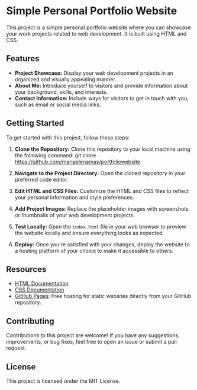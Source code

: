 # Simple Personal Portfolio Website

This project is a simple personal portfolio website where you can showcase your work projects related to web development. It is built using HTML and CSS.

## Features

- **Project Showcase:** Display your web development projects in an organized and visually appealing manner.
- **About Me:** Introduce yourself to visitors and provide information about your background, skills, and interests.
- **Contact Information:** Include ways for visitors to get in touch with you, such as email or social media links.

## Getting Started

To get started with this project, follow these steps:

1. **Clone the Repository:** Clone this repository to your local machine using the following command:
git clone https://github.com/mariaelenamas/portfoliowebsite

2. **Navigate to the Project Directory:** Open the cloned repository in your preferred code editor.

3. **Edit HTML and CSS Files:** Customize the HTML and CSS files to reflect your personal information and style preferences.

4. **Add Project Images:** Replace the placeholder images with screenshots or thumbnails of your web development projects.

5. **Test Locally:** Open the `index.html` file in your web browser to preview the website locally and ensure everything looks as expected.

6. **Deploy:** Once you're satisfied with your changes, deploy the website to a hosting platform of your choice to make it accessible to others.

## Resources

- [HTML Documentation](https://developer.mozilla.org/en-US/docs/Web/HTML)
- [CSS Documentation](https://developer.mozilla.org/en-US/docs/Web/CSS)
- [GitHub Pages](https://pages.github.com/): Free hosting for static websites directly from your GitHub repository.

## Contributing

Contributions to this project are welcome! If you have any suggestions, improvements, or bug fixes, feel free to open an issue or submit a pull request.

## License

This project is licensed under the MIT License.
